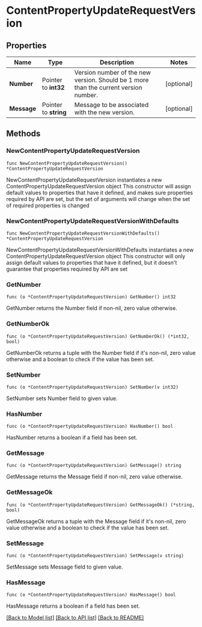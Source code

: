 # ContentPropertyUpdateRequestVersion

## Properties

Name | Type | Description | Notes
------------ | ------------- | ------------- | -------------
**Number** | Pointer to **int32** | Version number of the new version. Should be 1 more than the current version number. | [optional] 
**Message** | Pointer to **string** | Message to be associated with the new version. | [optional] 

## Methods

### NewContentPropertyUpdateRequestVersion

`func NewContentPropertyUpdateRequestVersion() *ContentPropertyUpdateRequestVersion`

NewContentPropertyUpdateRequestVersion instantiates a new ContentPropertyUpdateRequestVersion object
This constructor will assign default values to properties that have it defined,
and makes sure properties required by API are set, but the set of arguments
will change when the set of required properties is changed

### NewContentPropertyUpdateRequestVersionWithDefaults

`func NewContentPropertyUpdateRequestVersionWithDefaults() *ContentPropertyUpdateRequestVersion`

NewContentPropertyUpdateRequestVersionWithDefaults instantiates a new ContentPropertyUpdateRequestVersion object
This constructor will only assign default values to properties that have it defined,
but it doesn't guarantee that properties required by API are set

### GetNumber

`func (o *ContentPropertyUpdateRequestVersion) GetNumber() int32`

GetNumber returns the Number field if non-nil, zero value otherwise.

### GetNumberOk

`func (o *ContentPropertyUpdateRequestVersion) GetNumberOk() (*int32, bool)`

GetNumberOk returns a tuple with the Number field if it's non-nil, zero value otherwise
and a boolean to check if the value has been set.

### SetNumber

`func (o *ContentPropertyUpdateRequestVersion) SetNumber(v int32)`

SetNumber sets Number field to given value.

### HasNumber

`func (o *ContentPropertyUpdateRequestVersion) HasNumber() bool`

HasNumber returns a boolean if a field has been set.

### GetMessage

`func (o *ContentPropertyUpdateRequestVersion) GetMessage() string`

GetMessage returns the Message field if non-nil, zero value otherwise.

### GetMessageOk

`func (o *ContentPropertyUpdateRequestVersion) GetMessageOk() (*string, bool)`

GetMessageOk returns a tuple with the Message field if it's non-nil, zero value otherwise
and a boolean to check if the value has been set.

### SetMessage

`func (o *ContentPropertyUpdateRequestVersion) SetMessage(v string)`

SetMessage sets Message field to given value.

### HasMessage

`func (o *ContentPropertyUpdateRequestVersion) HasMessage() bool`

HasMessage returns a boolean if a field has been set.


[[Back to Model list]](../README.md#documentation-for-models) [[Back to API list]](../README.md#documentation-for-api-endpoints) [[Back to README]](../README.md)


